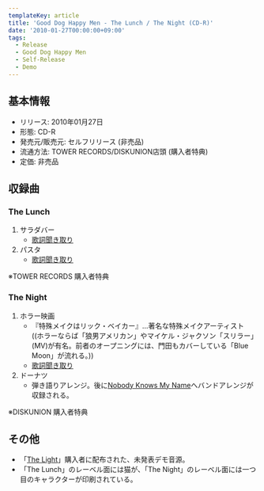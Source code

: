 ```yaml
---
templateKey: article
title: 'Good Dog Happy Men - The Lunch / The Night (CD-R)'
date: '2010-01-27T00:00:00+09:00'
tags:
  - Release
  - Good Dog Happy Men
  - Self-Release
  - Demo
---
```

## 基本情報

* リリース: 2010年01月27日
* 形態: CD-R
* 発売元/販売元: セルフリリース (非売品)
* 流通方法: TOWER RECORDS/DISKUNION店頭 (購入者特典)
* 定価: 非売品

## 収録曲

### The Lunch

1. サラダバー
   * [歌詞聞き取り](http://monden-info.hatenablog.com/entry/2010/01/27/000001_01)
1. パスタ
   * [歌詞聞き取り](http://monden-info.hatenablog.com/entry/2010/01/27/000001_02)

※TOWER RECORDS 購入者特典

### The Night

1. ホラー映画
   * 『特殊メイクはリック・ベイカー』…著名な特殊メイクアーティスト ((ホラーならば「狼男アメリカン」やマイケル・ジャクソン「スリラー」(MV)が有名。前者のオープニングには、門田もカバーしている「Blue Moon」が流れる。))
   * [歌詞聞き取り](http://monden-info.hatenablog.com/entry/2010/01/27/000001_03)
1. ドーナツ
   * 弾き語りアレンジ。後に[Nobody Knows My Name](http://monden-info.hatenablog.com/entry/2011/06/02/000000)へバンドアレンジが収録される。

※DISKUNION 購入者特典

## その他

* 「[The Light](http://monden-info.hatenablog.com/entry/2010/01/27/000000)」購入者に配布された、未発表デモ音源。
* 「The Lunch」のレーベル面には猫が、「The Night」のレーベル面には一つ目のキャラクターが印刷されている。
